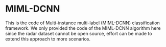 # MIML-DCNN
This is the code of Multi-instance multi-label (MIML-DCNN) classification framework.
We only provided the code of the MIML-DCNN algorithm here since the radar dataset cannot be open source, effort can be made to extend this approach to more scenarios.
